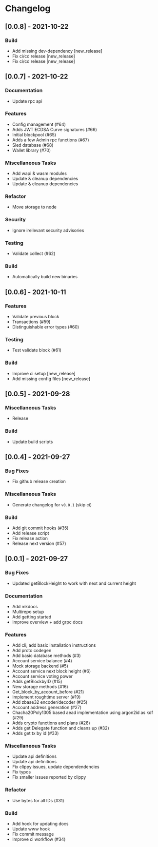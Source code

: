 # Changelog
## [0.0.8] - 2021-10-22

### Build

- Add missing dev-dependency [new_release]
- Fix ci/cd release [new_release]
- Fix ci/cd release [new_release]

## [0.0.7] - 2021-10-22

### Documentation

- Update rpc api

### Features

- Config management (#64)
- Adds JWT ECDSA Curve signatures (#66)
- Initial blockpool (#65)
- Adds a few Admin rpc functions (#67)
- Sled database (#68)
- Wallet library (#70)

### Miscellaneous Tasks

- Add wapi & wasm modules
- Update & cleanup dependencies
- Update & cleanup dependencies

### Refactor

- Move storage to node

### Security

- Ignore irellevant security advisories

### Testing

- Validate collect (#62)

### Build

- Automatically build new binaries

## [0.0.6] - 2021-10-11

### Features

- Validate previous block
- Transactions (#59)
- Distinguishable error types (#60)

### Testing

- Test validate block (#61)

### Build

- Improve ci setup [new_release]
- Add missing config files [new_release]

## [0.0.5] - 2021-09-28

### Miscellaneous Tasks

- Release

### Build

- Update build scripts

## [0.0.4] - 2021-09-27

### Bug Fixes

- Fix github release creation

### Miscellaneous Tasks

- Generate changelog for `v0.0.1` (skip ci)

### Build

- Add git commit hooks (#35)
- Add release script
- Fix release action
- Release next version (#57)

## [0.0.1] - 2021-09-27

### Bug Fixes

- Updated getBlockHeight to work with next and current height

### Documentation

- Add mkdocs
- Multirepo setup
- Add getting started
- Improve overview + add grpc docs

### Features

- Add cli, add basic installation instructions
- Add proto codegen
- Add basic database methods (#3)
- Account service balance (#4)
- Mock storage backend (#5)
- Account service next block height (#6)
- Account service voting power
- Adds getBlockbyID (#15)
- New storage methods (#16)
- Get_block_by_account_before (#21)
- Implement roughtime server (#19)
- Add zbase32 encoder/decoder (#25)
- Account address generation (#27)
- Chacha20Poly1305 based aead implementation using argon2id as kdf (#29)
- Adds crypto functions and plans (#28)
- Adds get Delegate function and cleans up (#32)
- Adds get tx by id (#33)

### Miscellaneous Tasks

- Update api definitions
- Update api definitions
- Fix clippy issues, update dependendencies
- Fix typos
- Fix smaller issues reported by clippy

### Refactor

- Use bytes for all IDs (#31)

### Build

- Add hook for updating docs
- Update www hook
- Fix commit message
- Improve ci workflow (#34)

<!-- generated by git-cliff -->
